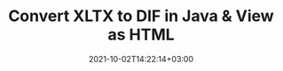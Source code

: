 ---
############################# Static ############################
layout: "autogen"
date: 2021-10-02T14:22:14+03:00
draft: false
path: "total/java/conversion/xltx-to-dif/"

############################# Head ############################
head_title: "Convert XLTX to DIF in Java - Sample Java Code"
head_description: "Java document conversion library to convert XLTX to DIF and 100+ other file formats in Java & J2SE applications. View the Converted DIF document as HTML viewer."

############################# Header ############################
title: "Convert XLTX to DIF in Java & View as HTML"
description: "Programmatically convert XLTX to DIF in Java & J2SE platforms using flexible document manipulation options to customize the resultant document. Convert the complete document or some specific pages based on page numbers or selective page ranges using Java document conversion library."

############################# SubMenu ############################
submenu:
    enable: false

############################# Content ############################
content:
    enable: true
    block:
    - title_left: "XLTX to DIF Conversion in Java"
      content_left: |
          Perform XLTX to DIF file conversion in three simple steps using Java. View the converted document as HTML without any external software dependency.

          -   Create a new instance of **Converter** class and load the XLTX file
          -   Set **ConvertOptions** for the DIF document type
          -   Call **Convert** method of **Converter** class instance for conversion to DIF
          -   Set options for HTML viewer
          -   Create **Viewer** object to view converted DIF as HTML
          
      title_right: "Convert Remotely Located Documents"
      content_right: |
          You require `GroupDocs.Conversion` & `GroupDocs.Viewer` namespaces to convert between a wide range of popular document types such as PDF, Microsoft Word, Excel, PowerPoint, Project, Outlook, HTML, diagrams and image file formats. Explore other [Java APIs for Office documents](https://products.conholdate.com/total/java/) as offered by Conholdate.Total.
          
          Get the respective assembly files from the [downloads](https://downloads.conholdate.com/total/java) or fetch the whole package from [Maven](https://repository.conholdate.com/webapp/#/artifacts/browse/tree/General/repo) to add 'Conholdate.Total` directly in your workspace.
          
      code: |
          ```cs {linenos=false}
          // Convert XLTX to DIF using GroupDocs.Conversion API
          // Load the source XLTX file to be converted
          Converter converter = new Converter("input.xltx");

          // Get the convert options ready for the target DIF format
          ConvertOptions convertOptions = new FileType().fromExtension("dif").getConvertOptions();

          // Convert to DIF format
          converter.convert("output.dif", convertOptions);

          // Create Viewer object to view the converted DIF as HTML
          try (Viewer viewer = new Viewer("output.dif"))
          {
              // Set options for HTML viewer
              HtmlViewOptions viewOptions = HtmlViewOptions.forEmbeddedResources("output{0}.html");

              // View converted DIF as HTML
              viewer.view(viewOptions);
          }
          ```
    - title_left: "Convert Password Protected XLTX to DIF"
      content_left: |
          Accurately load and convert documents that are protected with a password within your Java based applications. The file format conversion API also supports rendering remote documents from different sources including S3, Blob, FTP, Stream, URL or a local disk.

          -   Create new instance of **Converter** class and pass source document path
          -   Instantiate the proper **ConvertOptions** class e.g. (**PdfConvertOptions**, **WordProcessingConvertOptions**, **SpreadsheetConvertOptions** etc.)
          -   Call **convert** method of **Converter** class instance and pass filename for the converted document
        
      title_right: "Source Document Information Extraction"
      content_right: |
          The documents information extraction feature not only allows getting the basic information about the source document file but it also supports extracting some valuable file-format specific information such as project start and end dates of a Microsoft Project file, any printing restrictions on a PDF document, list of folders enclosed in an Outlook data file etc. 

          Convert popular document file formats on different operating systems such as Windows, Linux or macOS while using development environments such as NetBeans, IntelliJ IDEA and Eclipse.
          
      code: |
          ```cs {linenos=false}
          // Load and convert password protected documents
          WordProcessingLoadOptions loadOptions = new WordProcessingLoadOptions();
          loadOptions.setPassword("12345");

          // Create an instance of Converter class and pass source document path and the load options delegate as a constructor parameters
          Converter converter = new Converter("input.xltx", loadOptions);

          // Instantiate PdfConvertOptions class
          PdfConvertOptions options = new PdfConvertOptions();

          // Call convert method of Converter class instance and pass filename for the converted document and the instance of ConvertOptions from the previous step
          converter.convert("output.dif, options);
          ```
############################# About Formats ############################
about_formats:
    enable: false
############################# More Formats ############################
more_formats:
    enable: true
    auto: false
    other_out_formats: PDF DOCX DOT DOTX DOTM TXT RTF HTML MHTML XLS XLSX XLSM XLT XLTX XLTM DIF PPT PPTX PPS PPSX POT POTX POTM ODT OTT EMZ WMZ SVGZ TEX DCM WMF BMP PNG GIF JPEG TIFF
############################# Back to top ###############################
back_to_top:
  enable: true
---